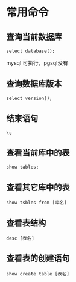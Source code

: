 # 常用命令

## 查询当前数据库

```
select database();
```
mysql 可执行，pgsql没有

## 查询数据库版本
```
select version();
```

## 结束语句
```
\c
```


## 查看当前库中的表
```
show tables;
```

## 查看其它库中的表
```
show tsbles from [库名]
```

## 查看表结构
```
desc [表名]
```

## 查看表的创建语句
```
show create table [表名]
```


